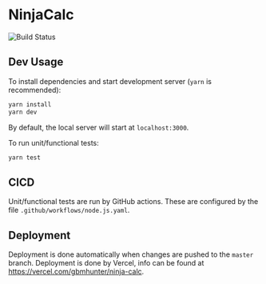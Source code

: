 # NinjaCalc

![Build Status](https://github.com/gbmhunter/NinjaCalc/workflows/Node.js%20CI/badge.svg)

## Dev Usage

To install dependencies and start development server (`yarn` is recommended):

```bash
yarn install
yarn dev
```

By default, the local server will start at `localhost:3000`.

To run unit/functional tests:

```bash
yarn test
```

## CICD

Unit/functional tests are run by GitHub actions. These are configured by the file `.github/workflows/node.js.yaml`.

## Deployment

Deployment is done automatically when changes are pushed to the `master` branch. Deployment is done by Vercel, info can be found at https://vercel.com/gbmhunter/ninja-calc.
